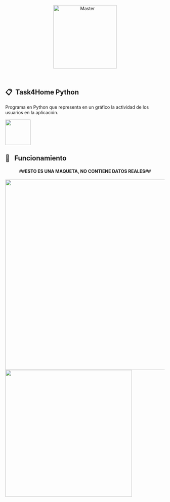 <p align="center">
    <img height="200px" src="https://user-images.githubusercontent.com/55530657/174895352-a8828cae-6a19-461a-901b-553423791388.png" alt="Master">
</p>
<br>

## 📋 &nbsp;Task4Home Python

Programa en Python que representa en un gráfico la actividad de los usuarios en la aplicación.

<img height="80px" src="https://user-images.githubusercontent.com/55530657/174901928-e7859324-2ea9-4d2d-8bb7-39b909f2e2f9.png">

## 🔧 &nbsp; Funcionamiento
<h4 align="center">##ESTO ES UNA MAQUETA, NO CONTIENE DATOS REALES##</h4>

<img height="600px" src="https://user-images.githubusercontent.com/55530657/174902283-d201798d-bafc-4016-ab1d-41136ab3717a.png">
<img height="400px" src="https://user-images.githubusercontent.com/55530657/174902090-4c09f6fd-16d8-4de6-adb7-0ec2db558152.png">

